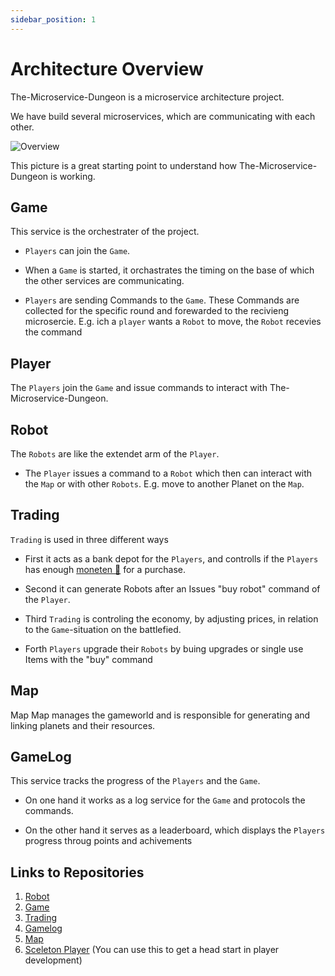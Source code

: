 ```yaml
---
sidebar_position: 1
---
```


# Architecture Overview

The-Microservice-Dungeon is a microservice architecture project.

We have build several microservices, which are communicating with each other.

![Overview](//img/gameflow.png)

This picture is a great starting point to understand how The-Microservice-Dungeon is working.

## Game

This service is the orchestrater of the project.

* `Players` can join the `Game`.

* When a `Game` is started, it orchastrates the timing on the base of which the other services are communicating.

* `Players` are sending Commands to the `Game`. These Commands are collected for the specific round and forewarded to the recivieng microsercie. E.g. ich a `player` wants a `Robot` to move, the `Robot` recevies the command

## Player

The `Players` join the `Game` and issue commands to interact with The-Microservice-Dungeon.

## Robot

The `Robots` are like the extendet arm of the `Player`.

* The `Player` issues a command to a `Robot` which then can interact with the `Map` or with other `Robots`. E.g. move to another Planet on the `Map`.

## Trading

`Trading` is used in three different ways

* First it acts as a bank depot for the `Players`, and controlls if the `Players` has enough [moneten 💸](/rules/trading) for a purchase.

* Second it can generate Robots after an Issues "buy robot" command of the `Player`.

* Third `Trading` is controling the economy, by adjusting prices, in relation to the `Game`-situation on the battlefied.

* Forth `Players` upgrade their `Robots` by buing upgrades or single use Items with the "buy" command

## Map

Map Map manages the gameworld and is responsible for generating and linking planets and their resources.

## GameLog

This service tracks the progress of the `Players` and the `Game`.

* On one hand it works as a log service for the `Game` and protocols the commands.

* On the other hand it serves as a leaderboard, which displays the `Players` progress throug points and achivements

## Links to Repositories

1. [Robot](https://github.com/The-Microservice-Dungeon/robot)
2. [Game](https://github.com/The-Microservice-Dungeon/game)
3. [Trading](https://github.com/The-Microservice-Dungeon/trading)
4. [Gamelog](https://github.com/The-Microservice-Dungeon/gamelog)
5. [Map](https://github.com/The-Microservice-Dungeon/map)
6. [Sceleton Player](https://github.com/The-Microservice-Dungeon/generic-player) (You can use this to get a head start in player development)
